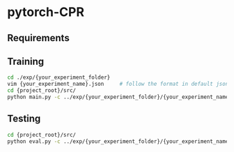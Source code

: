 # pytorch-CPR

## Requirements



## Training

```bash
cd ./exp/{your_experiment_folder}
vim {your_experiment_name}.json     # follow the format in default json
cd {project_root}/src/
python main.py -c ../exp/{your_experiment_folder}/{your_experiment_name}.json
```

## Testing

```bash
cd {project_root}/src/
python eval.py -c ../exp/{your_experiment_folder}/{your_experiment_name}.json
```
